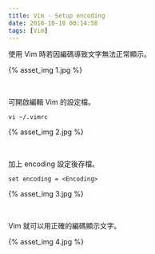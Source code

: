 ```yaml
---
title: Vim - Setup encoding
date: 2018-10-18 00:14:58
tags: [Vim]
---
```


使用 Vim 時若因編碼導致文字無法正常顯示。  

<!-- more -->

{% asset_img 1.jpg %}

</br>


可開啟編輯 Vim 的設定檔。  

    vi ~/.vimrc

{% asset_img 2.jpg %}

</br>


加上 encoding 設定後存檔。  

    set encoding = <Encoding>

{% asset_img 3.jpg %}

</br>


Vim 就可以用正確的編碼顯示文字。  

{% asset_img 4.jpg %}
